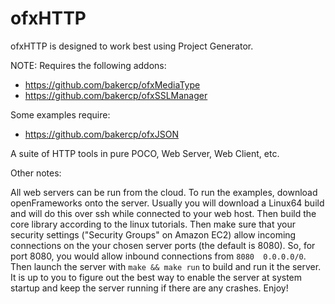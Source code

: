 ofxHTTP
=======

ofxHTTP is designed to work best using Project Generator.


NOTE: Requires the following addons:

- https://github.com/bakercp/ofxMediaType
- https://github.com/bakercp/ofxSSLManager

Some examples require:

- https://github.com/bakercp/ofxJSON


A suite of HTTP tools in pure POCO, Web Server, Web Client, etc.


Other notes:

All web servers can be run from the cloud.  To run the examples, download openFrameworks onto the server.  Usually you will download a Linux64 build and will do this over ssh while connected to your web host.  Then build the core library according to the linux tutorials.  Then make sure that your security settings ("Security Groups" on Amazon EC2) allow incoming connections on the your chosen server ports (the default is 8080).  So, for port 8080, you would allow inbound connections from `8080	0.0.0.0/0`.  Then launch the server with `make && make run` to build and run it the server.  It is up to you to figure out the best way to enable the server at system startup and keep the server running if there are any crashes.  Enjoy!
